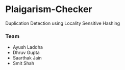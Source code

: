 # Plaigarism-Checker
Duplication Detection using Locality Sensitive Hashing

### Team 
* Ayush Laddha
* Dhruv Gupta
* Saarthak Jain
* Smit Shah
